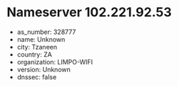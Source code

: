 # Nameserver 102.221.92.53

* as_number: 328777
* name: Unknown
* city: Tzaneen
* country: ZA
* organization: LIMPO-WIFI
* version: Unknown
* dnssec: false
